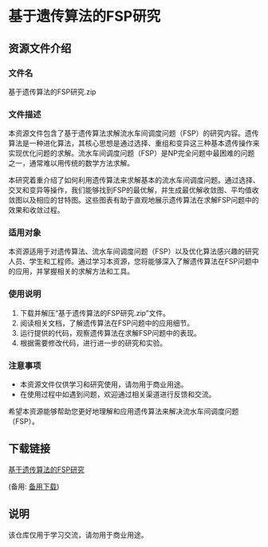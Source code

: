 # 基于遗传算法的FSP研究

## 资源文件介绍

### 文件名
基于遗传算法的FSP研究.zip

### 文件描述
本资源文件包含了基于遗传算法求解流水车间调度问题（FSP）的研究内容。遗传算法是一种进化算法，其核心思想是通过选择、重组和变异这三种基本遗传操作来实现优化问题的求解。流水车间调度问题（FSP）是NP完全问题中最困难的问题之一，通常难以用传统的数学方法求解。

本研究着重介绍了如何利用遗传算法来求解基本的流水车间调度问题。通过选择、交叉和变异等操作，我们能够找到FSP的最优解，并生成最优解收敛图、平均值收敛图以及相应的甘特图。这些图表有助于直观地展示遗传算法在求解FSP问题中的效果和收敛过程。

### 适用对象
本资源适用于对遗传算法、流水车间调度问题（FSP）以及优化算法感兴趣的研究人员、学生和工程师。通过学习本资源，您将能够深入了解遗传算法在FSP问题中的应用，并掌握相关的求解方法和工具。

### 使用说明
1. 下载并解压“基于遗传算法的FSP研究.zip”文件。
2. 阅读相关文档，了解遗传算法在FSP问题中的应用细节。
3. 运行提供的代码，观察遗传算法在求解FSP问题中的表现。
4. 根据需要修改代码，进行进一步的研究和实验。

### 注意事项
- 本资源文件仅供学习和研究使用，请勿用于商业用途。
- 在使用过程中如遇到问题，欢迎通过相关渠道进行反馈和交流。

希望本资源能够帮助您更好地理解和应用遗传算法来解决流水车间调度问题（FSP）。

## 下载链接
[基于遗传算法的FSP研究](https://pan.quark.cn/s/cb1c64f106c8) 

(备用: [备用下载](https://pan.baidu.com/s/14K7T9e88bGoRYOYDwqHdYQ?pwd=1234))

## 说明

该仓库仅用于学习交流，请勿用于商业用途。
